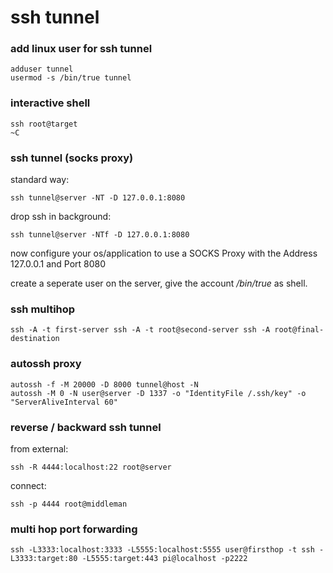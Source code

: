 # ssh tunnel
### add linux user for ssh tunnel
```
adduser tunnel
usermod -s /bin/true tunnel
```

### interactive shell
    ssh root@target
    ~C

### ssh tunnel (socks proxy)
standard way:

    ssh tunnel@server -NT -D 127.0.0.1:8080

drop ssh in background:

    ssh tunnel@server -NTf -D 127.0.0.1:8080

now configure your os/application to use a SOCKS Proxy with the Address 127.0.0.1 and Port 8080

create a seperate user on the server, give the account _/bin/true_ as shell.

### ssh multihop
    ssh -A -t first-server ssh -A -t root@second-server ssh -A root@final-destination

### autossh proxy
```
autossh -f -M 20000 -D 8000 tunnel@host -N
autossh -M 0 -N user@server -D 1337 -o "IdentityFile /.ssh/key" -o "ServerAliveInterval 60"
```

### reverse / backward ssh tunnel
from external:

    ssh -R 4444:localhost:22 root@server

connect:

    ssh -p 4444 root@middleman

### multi hop port forwarding

```
ssh -L3333:localhost:3333 -L5555:localhost:5555 user@firsthop -t ssh -L3333:target:80 -L5555:target:443 pi@localhost -p2222
```
